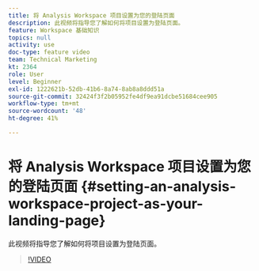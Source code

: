 ```yaml
---
title: 将 Analysis Workspace 项目设置为您的登陆页面
description: 此视频将指导您了解如何将项目设置为登陆页面。
feature: Workspace 基础知识
topics: null
activity: use
doc-type: feature video
team: Technical Marketing
kt: 2364
role: User
level: Beginner
exl-id: 1222621b-52db-41b6-8a74-8ab8a8ddd51a
source-git-commit: 32424f3f2b05952fe4df9ea91dcbe51684cee905
workflow-type: tm+mt
source-wordcount: '48'
ht-degree: 41%

---
```


# 将 Analysis Workspace 项目设置为您的登陆页面 {#setting-an-analysis-workspace-project-as-your-landing-page}

此视频将指导您了解如何将项目设置为登陆页面。

>[!VIDEO](https://video.tv.adobe.com/v/25460/?quality=12)
